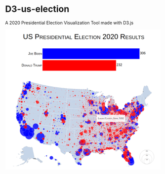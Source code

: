 # D3-us-election
A 2020 Presidential Election Visualization Tool made with D3.js

![US 2020 Presidential Election](/us-election.png)
